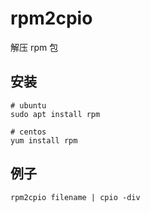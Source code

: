 # rpm2cpio
解压 rpm 包

## 安装
```shell
# ubuntu
sudo apt install rpm

# centos
yum install rpm
```

## 例子

```shell
rpm2cpio filename | cpio -div
```
